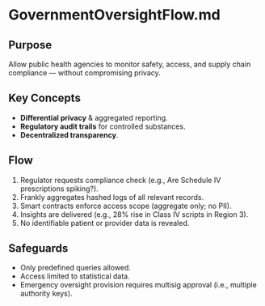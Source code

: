 # GovernmentOversightFlow.md

## Purpose
Allow public health agencies to monitor safety, access, and supply chain compliance — without compromising privacy.

## Key Concepts
- **Differential privacy** & aggregated reporting.
- **Regulatory audit trails** for controlled substances.
- **Decentralized transparency**.

## Flow
1. Regulator requests compliance check (e.g., Are Schedule IV prescriptions spiking?).
2. Frankly aggregates hashed logs of all relevant records.
3. Smart contracts enforce access scope (aggregate only; no PII).
4. Insights are delivered (e.g., 28% rise in Class IV scripts in Region 3).
5. No identifiable patient or provider data is revealed.

## Safeguards
- Only predefined queries allowed.
- Access limited to statistical data.
- Emergency oversight provision requires multisig approval (i.e., multiple authority keys).
